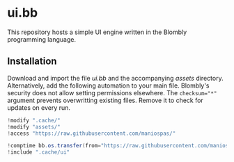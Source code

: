 # ui.bb

This repository hosts a simple UI engine written in the Blombly programming language.


## Installation

Download and import the file *ui.bb* and the accompanying *assets* directory.
Alternatively, add the following automation to your main file.
Blombly's security does not allow setting permissions elsewhere. The `checksum="*"`
argument prevents overwritting existing files. Remove it to check for updates
on every run.

```java
!modify ".cache/"
!modify "assets/"
!access "https://raw.githubusercontent.com/maniospas/"

!comptime bb.os.transfer(from="https://raw.githubusercontent.com/maniospas/uibb/refs/heads/main/ui.bb"; to=".cache/ui.bb"; checksum="*");
!include ".cache/ui"
```
